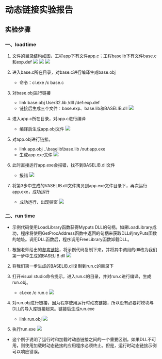 # 动态链接实验报告

## 实验步骤

### 一、loadtime

1. 文件的目录结构如图，工程app下有文件app.c；工程baselib下有文件base.c和exp.def
![ ](images/base.png)
![ ](images/exp.png)
![ ](images/app.png)

2. 进入base.c所在目录，对base.c进行编译生成base.obj
    * 命令：cl.exe /c base.c
3. 对base.obj进行链接
    * link base.obj User32.lib /dll /def:exp.def
    * 链接后生成三个文件：base.exp、base.lib和BASELIB.dll
![ ](images/base链接.png)
4. 进入app.c所在目录，对app.c进行编译
    * 编译后生成app.obj文件 
![ ](images/app编译.png)
5. 对app.obj进行链接。
    * link app.obj ..\baselib\base.lib /out:app.exe
    * 生成app.exe文件
![ ](images/app链接.png)   
6. 此时直接运行app.exe会报错，找不到BASELIB.dll文件
    * 报错
     ![ ](images/报错.png) 
7. 将第3步中生成的VASELIB.dll文件拷贝到app.exe文件目录下，再次运行app.exe，成功运行
    * 成功运行，出现弹窗
     ![ ](images/成功运行.png)

### 二、run time

* 示例代码使用LoadLibrary函数获得Myputs DLL的句柄。如果LoadLibrary成功，程序将使用GetProcAddress函数中返回的句柄来获取DLL的myPuts函数的地址。调用DLL函数后，程序调用FreeLibrary函数卸载DLL。

1. 根据老师给出的[参考链接](https://docs.microsoft.com/zh-cn/windows/win32/dlls/using-run-time-dynamic-linking)，将示例代码复制下来，并将其中调用的dll改为我们第一步中生成的BASELIB.dll
![ ](images/修改代码.png)

2. 将我们第一步生成的BASELIB.dll复制到run.c的目录下

3. 打开visual studio命令提示，进入run.c的目录，并对run.c进行编译，生成run.obj。
    * cl.exe /c run.c
![ ](images/run编译.png)

4. 对run.obj进行链接，因为程序使用运行时动态链接，所以没有必要将模块与DLL的导入库链接起来。链接后生成run.exe
     * link run.obj
![ ](images/run链接.png)
5. 执行run.exe
![ ](images/成功.png)

* 这个例子说明了运行时和加载时动态链接之间的一个重要区别。如果DLL不可用，则使用加载时动态链接的应用程序必须终止。但是，运行时动态链接示例可以响应错误。
